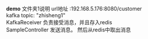 **demo**
文件夹1说明
 url地址 :192.168.5.176:8080/customer <br/>
 kafka topic: "zhisheng1" <br/>
 KafkaReceiver 负责接受消息，并且存入redis  <br/>
 SampleController 发送消息。 然后从redis中取出消息
 
